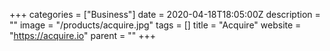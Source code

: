 +++
categories = ["Business"]
date = 2020-04-18T18:05:00Z
description = ""
image = "/products/acquire.jpg"
tags = []
title = "Acquire"
website = "https://acquire.io"
parent = ""
+++
